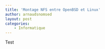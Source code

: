 ```yaml
---
title: 'Montage NFS entre OpenBSD et Linux'
author: arnaudsnomsed
layout: post
categories:
    - Informatique
---
```


Test
